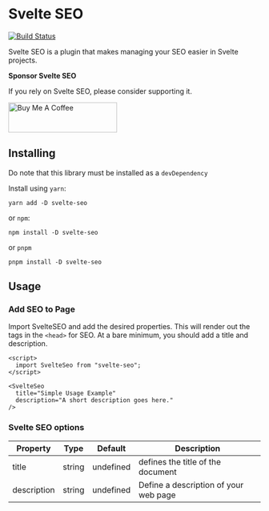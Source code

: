 # Svelte SEO

[![Build Status](https://travis-ci.org/artiebits/svelte-seo.svg?branch=master)](https://travis-ci.org/artiebits/svelte-seo)

Svelte SEO is a plugin that makes managing your SEO easier in Svelte projects.

**Sponsor Svelte SEO**

If you rely on Svelte SEO, please consider supporting it.

<a href="https://www.buymeacoffee.com/artiebits" target="_blank"><img src="https://cdn.buymeacoffee.com/buttons/v2/default-yellow.png" alt="Buy Me A Coffee" style="height: 60px !important;width: 217px !important;" ></a>

## Installing

Do note that this library must be installed as a `devDependency`

Install using `yarn`:

`yarn add -D svelte-seo`

or `npm`:

`npm install -D svelte-seo`

or `pnpm`

`pnpm install -D svelte-seo`


## Usage

### Add SEO to Page

Import SvelteSEO and add the desired properties. This will render out the tags in the `<head>` for SEO. At a bare minimum, you should add a title and description.

```svelte
<script>
  import SvelteSeo from "svelte-seo";
</script>

<SvelteSeo
  title="Simple Usage Example"
  description="A short description goes here."
/>
```

### Svelte SEO options

| Property | Type | Default | Description |
-----------| ---------| -----------| ---------|
| title | string | undefined | defines the title of the document |
| description | string | undefined | Define a description of your web page |
 
